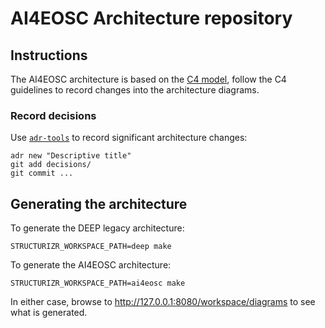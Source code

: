 # AI4EOSC Architecture repository

## Instructions

The AI4EOSC architecture is based on the [C4 model](https://c4model.com/),
follow the C4 guidelines to record changes into the architecture diagrams.

### Record decisions

Use [`adr-tools`](https://github.com/npryce/adr-tools) to record significant
architecture changes:

    adr new "Descriptive title"
    git add decisions/
    git commit ...


## Generating the architecture

To generate the DEEP legacy architecture:

    STRUCTURIZR_WORKSPACE_PATH=deep make

To generate the AI4EOSC architecture:

    STRUCTURIZR_WORKSPACE_PATH=ai4eosc make

In either case, browse to http://127.0.0.1:8080/workspace/diagrams to see what
is generated.
